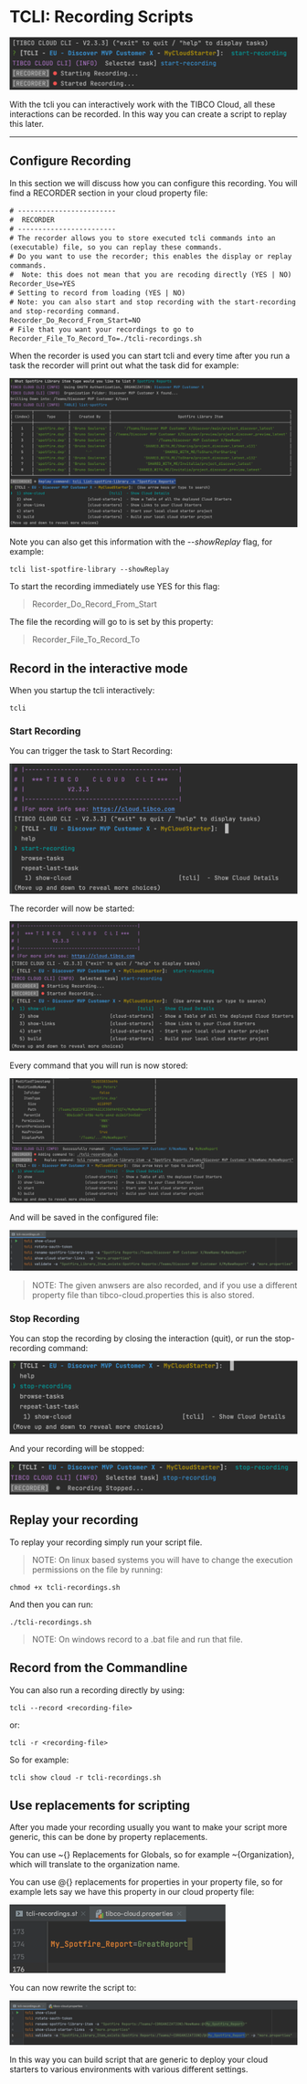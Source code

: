 # TCLI: Recording Scripts

![TCLI_Show_Links](imgs/008_Recording.png)

With the tcli you can interactively work with the TIBCO Cloud, all these interactions can be recorded. In this way you can create a script to replay this later.

---
## Configure Recording
In this section we will discuss how you can configure this recording. You will find a RECORDER section in your cloud property file:

```properties
# ------------------------
#  RECORDER
# ------------------------
# The recorder allows you to store executed tcli commands into an (executable) file, so you can replay these commands.
# Do you want to use the recorder; this enables the display or replay commands.
#  Note: this does not mean that you are recoding directly (YES | NO)
Recorder_Use=YES
# Setting to record from loading (YES | NO)
# Note: you can also start and stop recording with the start-recording and stop-recording command.
Recorder_Do_Record_From_Start=NO
# File that you want your recordings to go to
Recorder_File_To_Record_To=./tcli-recordings.sh
```

When the recorder is used you can start tcli and every time after you run a task the recorder will print out what the task did for example:

![TCLI_Show_Links](imgs/008_Replay.png#zoom)

Note you can also get this information with the *--showReplay* flag, for example:

```console
tcli list-spotfire-library --showReplay
```

To start the recording immediately use YES for this flag: 

> Recorder_Do_Record_From_Start
 
The file the recording will go to is set by this property: 

> Recorder_File_To_Record_To

## Record in the interactive mode

When you startup the tcli interactively:

```console
tcli 
```

### Start Recording

You can trigger the task to Start Recording:

![TCLI_Show_Links](imgs/008_Start_Recording.png#zoom)

The recorder will now be started: 

![TCLI_Show_Links](imgs/008_Started_Recording.png#zoom)

Every command that you will run is now stored: 

![TCLI_Show_Links](imgs/008_CreateRecording.png#zoom)

And will be saved in the configured file:

![TCLI_Show_Links](imgs/008_StoredRecording.png#zoom)

> NOTE: The given anwsers are also recorded, and if you use a different property file than tibco-cloud.properties this is also stored.

### Stop Recording

You can stop the recording by closing the interaction (quit), or run the stop-recording command:

![TCLI_Show_Links](imgs/008_StopRecording.png#zoom)

And your recording will be stopped:

![TCLI_Show_Links](imgs/008_StoppedRecording.png#zoom)

## Replay your recording

To replay your recording simply run your script file.

> NOTE: On linux based systems you will have to change the execution permissions on the file by running:

```console
chmod +x tcli-recordings.sh
```

And then you can run:

```console
./tcli-recordings.sh
```

> NOTE: On windows record to a .bat file and run that file.

## Record from the Commandline

You can also run a recording directly by using:

```console
tcli --record <recording-file>
```

or:

```console
tcli -r <recording-file>
```

So for example:

```console
tcli show cloud -r tcli-recordings.sh 
```

## Use replacements for scripting

After you made your recording usually you want to make your script more generic, this can be done by property replacements.

You can use ~{} Replacements for Globals, so for example ~{Organization}, which will translate to the organization name.

You can use @{} replacements for properties in your property file, so for example lets say we have this property in our cloud property file:

![TCLI_Show_Links](imgs/008_Property.png#zoom)

You can now rewrite the script to:

![TCLI_Show_Links](imgs/008_RewroteScript.png#zoom)

In this way you can build script that are generic to deploy your cloud starters to various environments with various different settings.
